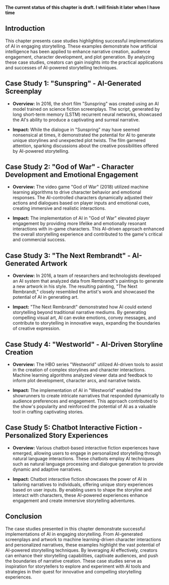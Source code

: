 **The current status of this chapter is draft. I will finish it later when I have time**

Introduction
------------

This chapter presents case studies highlighting successful implementations of AI in engaging storytelling. These examples demonstrate how artificial intelligence has been applied to enhance narrative creation, audience engagement, character development, and plot generation. By analyzing these case studies, creators can gain insights into the practical applications and successes of AI-powered storytelling techniques.

Case Study 1: "Sunspring" - AI-Generated Screenplay
---------------------------------------------------

* **Overview:** In 2016, the short film "Sunspring" was created using an AI model trained on science fiction screenplays. The script, generated by long short-term memory (LSTM) recurrent neural networks, showcased the AI's ability to produce a captivating and surreal narrative.

* **Impact:** While the dialogue in "Sunspring" may have seemed nonsensical at times, it demonstrated the potential for AI to generate unique storylines and unexpected plot twists. The film garnered attention, sparking discussions about the creative possibilities offered by AI-powered storytelling.

Case Study 2: "God of War" - Character Development and Emotional Engagement
---------------------------------------------------------------------------

* **Overview:** The video game "God of War" (2018) utilized machine learning algorithms to drive character behavior and emotional responses. The AI-controlled characters dynamically adjusted their actions and dialogues based on player inputs and emotional cues, creating immersive and realistic interactions.

* **Impact:** The implementation of AI in "God of War" elevated player engagement by providing more lifelike and emotionally resonant interactions with in-game characters. This AI-driven approach enhanced the overall storytelling experience and contributed to the game's critical and commercial success.

Case Study 3: "The Next Rembrandt" - AI-Generated Artwork
---------------------------------------------------------

* **Overview:** In 2016, a team of researchers and technologists developed an AI system that analyzed data from Rembrandt's paintings to generate a new artwork in his style. The resulting painting, "The Next Rembrandt," closely resembled the artist's work and showcased the potential of AI in generating art.

* **Impact:** "The Next Rembrandt" demonstrated how AI could extend storytelling beyond traditional narrative mediums. By generating compelling visual art, AI can evoke emotions, convey messages, and contribute to storytelling in innovative ways, expanding the boundaries of creative expression.

Case Study 4: "Westworld" - AI-Driven Storyline Creation
--------------------------------------------------------

* **Overview:** The HBO series "Westworld" utilized AI-driven tools to assist in the creation of complex storylines and character interactions. Machine learning algorithms analyzed viewer data and feedback to inform plot development, character arcs, and narrative twists.

* **Impact:** The implementation of AI in "Westworld" enabled the showrunners to create intricate narratives that responded dynamically to audience preferences and engagement. This approach contributed to the show's popularity and reinforced the potential of AI as a valuable tool in crafting captivating stories.

Case Study 5: Chatbot Interactive Fiction - Personalized Story Experiences
--------------------------------------------------------------------------

* **Overview:** Various chatbot-based interactive fiction experiences have emerged, allowing users to engage in personalized storytelling through natural language interactions. These chatbots employ AI techniques such as natural language processing and dialogue generation to provide dynamic and adaptive narratives.

* **Impact:** Chatbot interactive fiction showcases the power of AI in tailoring narratives to individuals, offering unique story experiences based on user inputs. By enabling users to shape the storyline and interact with characters, these AI-powered experiences enhance engagement and create immersive storytelling adventures.

Conclusion
----------

The case studies presented in this chapter demonstrate successful implementations of AI in engaging storytelling. From AI-generated screenplays and artwork to machine learning-driven character interactions and personalized narratives, these examples highlight the vast potential of AI-powered storytelling techniques. By leveraging AI effectively, creators can enhance their storytelling capabilities, captivate audiences, and push the boundaries of narrative creation. These case studies serve as inspiration for storytellers to explore and experiment with AI tools and strategies in their quest for innovative and compelling storytelling experiences.
